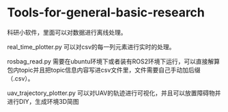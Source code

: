 # Tools-for-general-basic-research
科研小软件，里面可以对数据进行离线处理。

real_time_plotter.py 可以对csv的每一列元素进行实时的处理。

rosbag_read.py 需要在ubuntu环境下或者装有ROS2环境下运行，可以直接解算包内topic并且把topic信息内容写进csv文件里，文件需要自己手动加后缀（.csv）。

uav_trajectory_plotter.py 可以对UAV的轨迹进行可视化，并且可以放置障碍物并进行DIY，生成环境3D简图







